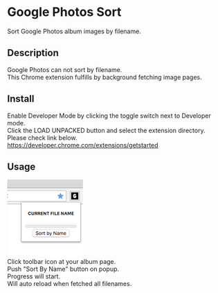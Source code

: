 Google Photos Sort
====
Sort Google Photos album images by filename.

## Description
Google Photos can not sort by filename.  
This Chrome extension fulfills by background fetching image pages.

## Install
Enable Developer Mode by clicking the toggle switch next to Developer mode.  
Click the LOAD UNPACKED button and select the extension directory.  
Please check link below.  
<https://developer.chrome.com/extensions/getstarted>

## Usage
![](popup_example.png)  
Click toolbar icon at your album page.  
Push "Sort By Name" button on popup.  
Progress will start.  
Will auto reload when fetched all filenames.
